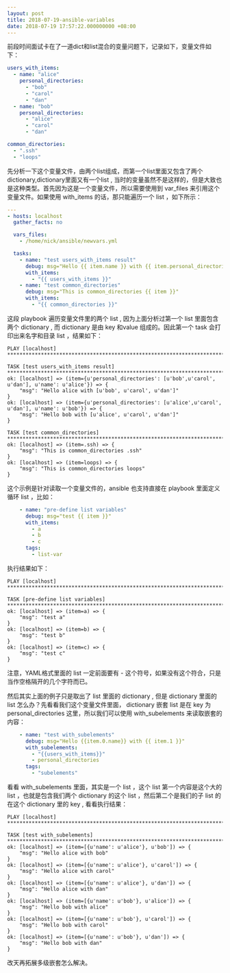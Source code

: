 ```yaml
---
layout: post
title: 2018-07-19-ansible-variables
date: 2018-07-19 17:57:22.000000000 +08:00
---
```


前段时间面试卡在了一道dict和list混合的变量问题下，记录如下，变量文件如下：

```yaml
users_with_items:
  - name: "alice"
    personal_directories:
      - "bob"
      - "carol"
      - "dan"
  - name: "bob"
    personal_directories:
      - "alice"
      - "carol"
      - "dan"

common_directories:
  - ".ssh"
  - "loops"
```

先分析一下这个变量文件，由两个list组成，而第一个list里面又包含了两个dictionary,dictionary里面又有一个list , 当时的变量虽然不是这样的，但是大致也是这种类型。首先因为这是一个变量文件，所以需要使用到 var_files 来引用这个变量文件。如果使用 with_items 的话，那只能遍历一个 list ，如下所示：

```yaml
---
- hosts: localhost
  gather_facts: no

  vars_files:
    - /home/nick/ansible/newvars.yml

  tasks:
    - name: "test users_with_items result"
      debug: msg="Hello {{ item.name }} with {{ item.personal_directories}}"
      with_items:
        - "{{ users_with_items }}"
    - name: "test common_directories"
      debug: msg="This is common_directories {{ item }}"
      with_items:
        - "{{ common_directories }}"
```

这段 playbook 遍历变量文件里的两个 list , 因为上面分析过第一个 list 里面包含两个 dictionary , 而 dictionary 是由 key 和value 组成的。因此第一个 task 会打印出来名字和目录 list ，结果如下：

```
PLAY [localhost] ***************************************************************************************************************************

TASK [test users_with_items result] ********************************************************************************************************
ok: [localhost] => (item={u'personal_directories': [u'bob',u'carol', u'dan'], u'name': u'alice'}) => {
    "msg": "Hello alice with [u'bob', u'carol', u'dan']"
}
ok: [localhost] => (item={u'personal_directories': [u'alice',u'carol', u'dan'], u'name': u'bob'}) => {
    "msg": "Hello bob with [u'alice', u'carol', u'dan']"
}

TASK [test common_directories] *************************************************************************************************************
ok: [localhost] => (item=.ssh) => {
    "msg": "This is common_directories .ssh"
}
ok: [localhost] => (item=loops) => {
    "msg": "This is common_directories loops"
}
```

  这个示例是针对读取一个变量文件的，ansible 也支持直接在 playbook 里面定义循环 list ，比如：

```yaml
    - name: "pre-define list variables"
      debug: msg="test {{ item }}"
      with_items:
        - a
        - b
        - c
      tags:
        - list-var
```

执行结果如下：

```
PLAY [localhost] ***************************************************************************************************************************

TASK [pre-define list variables] ***********************************************************************************************************
ok: [localhost] => (item=a) => {
    "msg": "test a"
}
ok: [localhost] => (item=b) => {
    "msg": "test b"
}
ok: [localhost] => (item=c) => {
    "msg": "test c"
}
```

注意，YAML格式里面的 list 一定前面要有 - 这个符号，如果没有这个符合，只是当作空格隔开的几个字符而已。

然后其实上面的例子只是取出了 list 里面的 dictionary , 但是 dictionary 里面的 list 怎么办？先看看我们这个变量文件里面， dictionary 嵌套 list 是在 key 为 personal_directories 这里，所以我们可以使用 with_subelements 来读取嵌套的内容：

```yaml
    - name: "test with_subelements"
      debug: msg="Hello {{item.0.name}} with {{ item.1 }}"
      with_subelements:
        - "{{users_with_items}}"
        - personal_directories
      tags:
        - "subelements"
```

看看 with_subelements 里面，其实是一个 list ，这个 list 第一个内容是这个大的 list ，也就是包含我们两个 dictionary 的这个 list ，然后第二个是我们的子 list 的在这个 dictionary 里的 key , 看看执行结果：

```
PLAY [localhost] ***************************************************************************************************************************

TASK [test with_subelements] ***************************************************************************************************************
ok: [localhost] => (item=[{u'name': u'alice'}, u'bob']) => {
    "msg": "Hello alice with bob"
}
ok: [localhost] => (item=[{u'name': u'alice'}, u'carol']) => {
    "msg": "Hello alice with carol"
}
ok: [localhost] => (item=[{u'name': u'alice'}, u'dan']) => {
    "msg": "Hello alice with dan"
}
ok: [localhost] => (item=[{u'name': u'bob'}, u'alice']) => {
    "msg": "Hello bob with alice"
}
ok: [localhost] => (item=[{u'name': u'bob'}, u'carol']) => {
    "msg": "Hello bob with carol"
}
ok: [localhost] => (item=[{u'name': u'bob'}, u'dan']) => {
    "msg": "Hello bob with dan"
}
```

改天再拓展多级嵌套怎么解决。